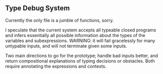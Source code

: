 ## Type Debug System

Currently the only file is a jumble of functions, sorry.

I speculate that the current system accepts all typeable closed programs and infers essentially all possible information about the types of the variables and subexpressions. WARNING: it will fail gracelessly for many untypable inputs, and will not terminate given some inputs. 

Two main directions to go for the prototype; handle bad inputs better, and return compositional explanations of typing decisions or obstacles. Both require annotating the expressions and contexts. 